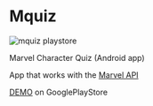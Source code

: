 # Mquiz 

![mquiz playstore](https://lh3.googleusercontent.com/ke4hnZQ0ZNbHHpdw_njCyYGFvDcfPA_EyNFaGTcgNIgaFdlbzJ7EQngOU5FJispkAQ=h80-rw)

Marvel Character Quiz (Android app)

App that works with the [Marvel API](https://developer.marvel.com/)



[DEMO](https://play.google.com/store/apps/details?id=ratio.com.marvelQ) on GooglePlayStore
